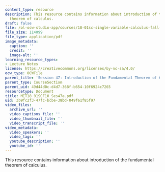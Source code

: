 ```yaml
---
content_type: resource
description: This resource contains information about introduction of the fundamental
  theorem of calculus.
draft: false
file: /ol-ocw-studio-app/courses/18-01sc-single-variable-calculus-fall-2010/3b9fc2f347fcbcbe38bd049f61f85f97_MIT18_01SCF10_Ses47a.pdf
file_size: 114099
file_type: application/pdf
image_metadata:
  caption: ''
  credit: ''
  image-alt: ''
learning_resource_types:
- Lecture Notes
license: https://creativecommons.org/licenses/by-nc-sa/4.0/
ocw_type: OCWFile
parent_title: 'Session 47: Introduction of the Fundamental Theorem of Calculus'
parent_type: CourseSection
parent_uid: 49d44d0c-d4d7-368f-b654-10f6924c7265
resourcetype: Document
title: MIT18_01SCF10_Ses47a.pdf
uid: 3b9fc2f3-47fc-bcbe-38bd-049f61f85f97
video_files:
  archive_url: ''
  video_captions_file: ''
  video_thumbnail_file: ''
  video_transcript_file: ''
video_metadata:
  video_speakers: ''
  video_tags: ''
  youtube_description: ''
  youtube_id: ''
---
```

This resource contains information about introduction of the fundamental theorem of calculus.